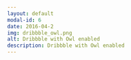 ```yaml
---
layout: default
modal-id: 6
date: 2016-04-2
img: dribbble_owl.png
alt: Dribbble with Owl enabled
description: Dribbble with Owl enabled
---
```

